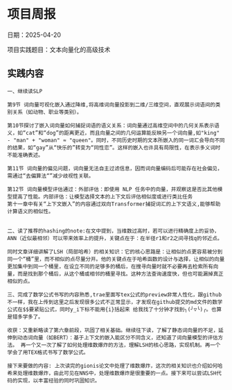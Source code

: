 # 项目周报

日期：2025-04-20

项目实践题目：文本向量化的高级技术

## 实践内容
    一、继续读SLP
    
    第9节 词向量可视化嵌入通过降维,将高维词向量投影到二维/三维空间，直观展示词语间的类别关系（如动物、职业等类别）。
    
    第10节探讨了嵌入词向量如何捕捉词语的语义关系：词向量通过高维空间中的几何关系表示语义，如“cat”和“dog”的距离更近，而且向量之间的几何运算能反映另一个词向量,如"king" - "man" + "woman" ≈ "queen"。同时，不同历史时期的文本所嵌入的同一词汇会导向不同的结果，如“gay”从“快乐的”转变为“同性恋”。这样的嵌入也许具有局限性，在表示多义词时不能准确表述。
    
    第11节 词向量的偏见问题，词向量无法自主过滤信息，因而词向量编码后可能存在社会偏见，需通过“去偏算法“”减少歧视性关联。
    
    第12节 词向量模型评估通过：外部评估：即使用 NLP 任务中的向量，并观察这是否比其他模型提高了性能。内部评估：让模型选择文本的上下文后评估相似度或进行类比任务
    第十一章中有关“上下文嵌入”的内容通过双向Transformer捕捉词汇的上下文语义,能够帮助计算语义的相似性。


    二、读了推荐的hashing的note:在文中提到，当维数过高时，若可以进行精确度上的妥协，ANN（近似最相邻）可以带来效率上的提升，关键点在于：在半径r1和r2之间寻找q的邻近点。
    
    同时文章详细讲解了LSH（局部哈希）的相关知识：它的核心思路是：让相似的点更容易被分到同一个“桶”里，而不相似的点尽量分开。他的关键点在于哈希函数的设计与选择，让相似的向量更加集中到同一个桶里，在设立不同的足够多的桶后，在搜寻向量时就不必要再去检索所有向量，而是找到那个桶后，从这个桶或相邻的桶里寻找。这种方法查询速度快，但也可能漏掉真正相似的点。

    三、完成了数学公式书写的内容熟悉,trae里面写tex公式的preview非常人性化，跟github不一样，我在上传到这里之后发现很多公式不正常显示，才发现在github提交的md文件的数学公式在$$要紧贴公式，同时y_i下标不能用{i}括起来 给我找了十分钟才找到╮(╯▽╰)╭。也算是错多学多了。

    收获：又重新略读了第六章前段，巩固了相关基础。继续往下读，了解了静态词向量的不足，延伸到动态词向量（如BERT）：基于上下文的嵌入能区分不同含义，还知道了词向量模型的评估方法。 再一个又一次了解了如何处理维数爆炸的方法，理解LSH的核心思路，实现机制。再一个学会了用TEX格式书写了数学公式。

    接下来要做的内容: 上次读完的gionis论文中处理了维数爆炸，这次的相关知识也介绍如何哈希来处理维数爆炸，由此可见在NNS中，处理维数爆炸是很重要的一点。接下来可以尝试LSH代码的实现，以丰富经验的同时巩固知识。


```python

```
